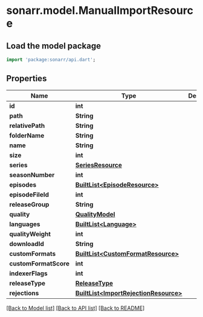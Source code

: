 # sonarr.model.ManualImportResource

## Load the model package
```dart
import 'package:sonarr/api.dart';
```

## Properties
Name | Type | Description | Notes
------------ | ------------- | ------------- | -------------
**id** | **int** |  | [optional] 
**path** | **String** |  | [optional] 
**relativePath** | **String** |  | [optional] 
**folderName** | **String** |  | [optional] 
**name** | **String** |  | [optional] 
**size** | **int** |  | [optional] 
**series** | [**SeriesResource**](SeriesResource.md) |  | [optional] 
**seasonNumber** | **int** |  | [optional] 
**episodes** | [**BuiltList&lt;EpisodeResource&gt;**](EpisodeResource.md) |  | [optional] 
**episodeFileId** | **int** |  | [optional] 
**releaseGroup** | **String** |  | [optional] 
**quality** | [**QualityModel**](QualityModel.md) |  | [optional] 
**languages** | [**BuiltList&lt;Language&gt;**](Language.md) |  | [optional] 
**qualityWeight** | **int** |  | [optional] 
**downloadId** | **String** |  | [optional] 
**customFormats** | [**BuiltList&lt;CustomFormatResource&gt;**](CustomFormatResource.md) |  | [optional] 
**customFormatScore** | **int** |  | [optional] 
**indexerFlags** | **int** |  | [optional] 
**releaseType** | [**ReleaseType**](ReleaseType.md) |  | [optional] 
**rejections** | [**BuiltList&lt;ImportRejectionResource&gt;**](ImportRejectionResource.md) |  | [optional] 

[[Back to Model list]](../README.md#documentation-for-models) [[Back to API list]](../README.md#documentation-for-api-endpoints) [[Back to README]](../README.md)


